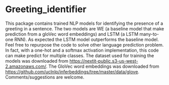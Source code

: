 # Greeting_identifier
This package contains trained NLP models for identifying the presence of a greeting in a sentence. 
The two models are WE (a baseline model that make prediction from a gloVec word embeddings) and LSTM (a LSTM many-to-one RNN). 
As expected the LSTM model outperforms the baseline model. Feel free to repurpose the code to solve other language
prediction problem. In fact, with a one-hot and a softmax activation implementation, this code can make predict for
multiple classes. The dataset used for training the models was downloaded from 
https://nextit-public.s3-us-west-2.amazonaws.com/. The GloVec word embeddings was downloaded from 
https://github.com/uclnlp/inferbeddings/tree/master/data/glove. Comments/suggestions are welcome.
